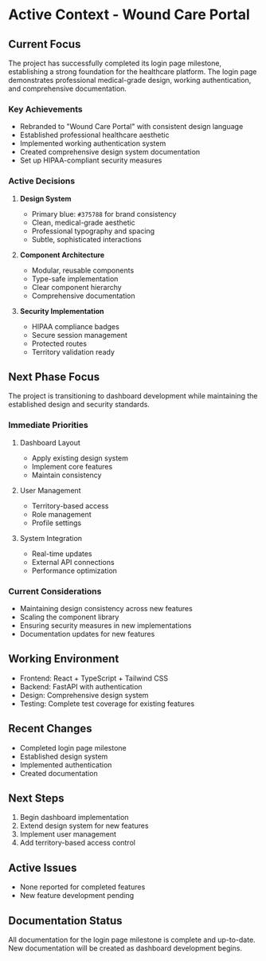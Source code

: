 # Active Context - Wound Care Portal

## Current Focus
The project has successfully completed its login page milestone, establishing a strong foundation for the healthcare platform. The login page demonstrates professional medical-grade design, working authentication, and comprehensive documentation.

### Key Achievements
- Rebranded to "Wound Care Portal" with consistent design language
- Established professional healthcare aesthetic
- Implemented working authentication system
- Created comprehensive design system documentation
- Set up HIPAA-compliant security measures

### Active Decisions
1. **Design System**
   - Primary blue: `#375788` for brand consistency
   - Clean, medical-grade aesthetic
   - Professional typography and spacing
   - Subtle, sophisticated interactions

2. **Component Architecture**
   - Modular, reusable components
   - Type-safe implementation
   - Clear component hierarchy
   - Comprehensive documentation

3. **Security Implementation**
   - HIPAA compliance badges
   - Secure session management
   - Protected routes
   - Territory validation ready

## Next Phase Focus
The project is transitioning to dashboard development while maintaining the established design and security standards.

### Immediate Priorities
1. Dashboard Layout
   - Apply existing design system
   - Implement core features
   - Maintain consistency

2. User Management
   - Territory-based access
   - Role management
   - Profile settings

3. System Integration
   - Real-time updates
   - External API connections
   - Performance optimization

### Current Considerations
- Maintaining design consistency across new features
- Scaling the component library
- Ensuring security measures in new implementations
- Documentation updates for new features

## Working Environment
- Frontend: React + TypeScript + Tailwind CSS
- Backend: FastAPI with authentication
- Design: Comprehensive design system
- Testing: Complete test coverage for existing features

## Recent Changes
- Completed login page milestone
- Established design system
- Implemented authentication
- Created documentation

## Next Steps
1. Begin dashboard implementation
2. Extend design system for new features
3. Implement user management
4. Add territory-based access control

## Active Issues
- None reported for completed features
- New feature development pending

## Documentation Status
All documentation for the login page milestone is complete and up-to-date. New documentation will be created as dashboard development begins.
